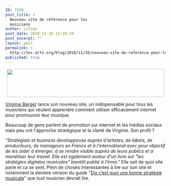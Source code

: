```yaml
---
ID: 7169
post_title: >
  Nouveau site de référence pour les
  musiciens
author: Lilian
post_date: 2010-11-26 15:10:29
post_excerpt: ""
layout: post
permalink: >
  http://toc-arts.org/blog/2010/11/26/nouveau-site-de-reference-pour-les-musiciens/
published: true
---
```

<p style="text-align: center;">
  <a href="http://virginieberger.com/"><img title="Don't believe the Hype" src="http://toc-arts.org/blog/wp-content/uploads/2010/11/Dont-believe-the-Hype.png" alt="" width="494" height="88" /></a>
</p>

<p style="text-align: left;">
  <a href="http://virginieberger.com/">Virginie Berger</a> lance son nouveau site, un indispensable pour tous les musiciens qui veulent apprendre comment utiliser efficacement internet pour promouvoir leur musique.
</p> Beaucoup de gens parlent de promotion sur internet et les médias sociaux mais peu ont l'approche stratégique et la clarté de Virginie. Son profil ? 

*"Stratégiste et business developpeuse auprès d'artistes, de labels, de producteurs, de manageurs en France et à l'international avec pour objectif de les aider à émerger, à se rendre visible auprès de leurs publics et à monétiser leur travail. Elle est également auteur d'un livre sur "les stratégies digitales musicales" bientôt publié à l'Irma."* Elle sait de quoi elle parle et ca se sent. Plein de choses interessantes à lire sur son site et notamment la deniere version du guide "[Dis c’est quoi une bonne stratégie musicale][1]" que tout musicien devrait lire.

 [1]: http://virginieberger.com/2010/11/dis-cest-quoi-une-bonne-strategie-musicale-telechargez-la-v3/
